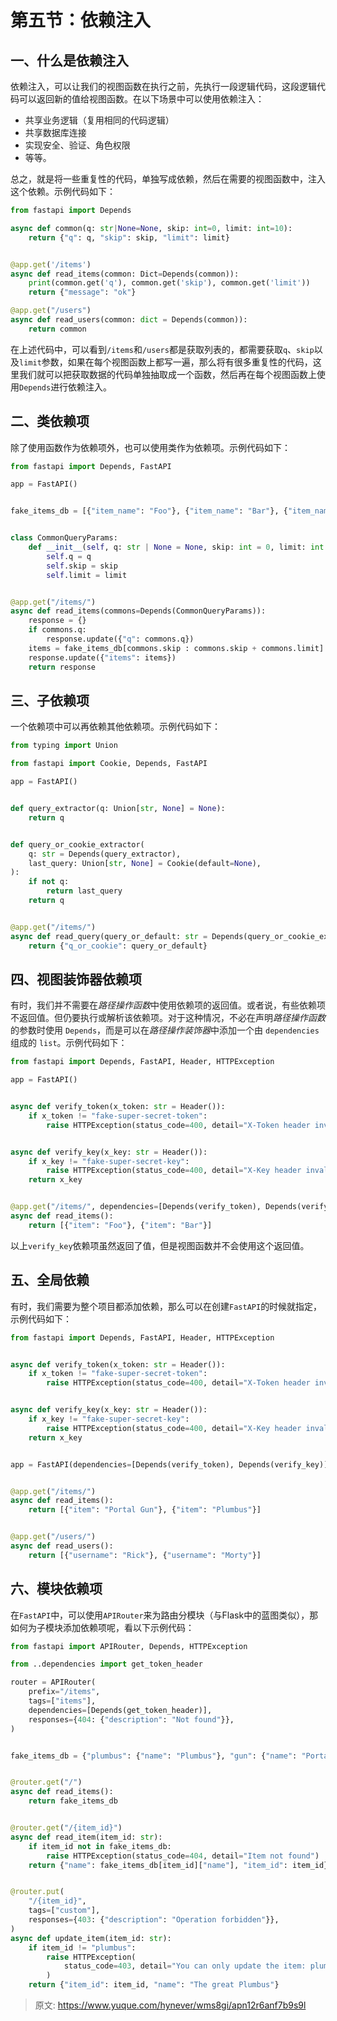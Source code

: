 # 第五节：依赖注入

## 一、什么是依赖注入
依赖注入，可以让我们的视图函数在执行之前，先执行一段逻辑代码，这段逻辑代码可以返回新的值给视图函数。在以下场景中可以使用依赖注入：

+ <font style="color:rgba(0, 0, 0, 0.87);">共享业务逻辑（复用相同的代码逻辑）</font>
+ <font style="color:rgba(0, 0, 0, 0.87);">共享数据库连接</font>
+ <font style="color:rgba(0, 0, 0, 0.87);">实现安全、验证、角色权限</font>
+ <font style="color:rgba(0, 0, 0, 0.87);">等等。</font>

总之，就是将一些重复性的代码，单独写成依赖，然后在需要的视图函数中，注入这个依赖。示例代码如下：

```python
from fastapi import Depends

async def common(q: str|None=None, skip: int=0, limit: int=10):
    return {"q": q, "skip": skip, "limit": limit}


@app.get('/items')
async def read_items(common: Dict=Depends(common)):
    print(common.get('q'), common.get('skip'), common.get('limit'))
    return {"message": "ok"}

@app.get("/users")
async def read_users(common: dict = Depends(common)):
    return common
```

在上述代码中，可以看到`/items`和`/users`都是获取列表的，都需要获取`q`、`skip`以及`limit`参数，如果在每个视图函数上都写一遍，那么将有很多重复性的代码，这里我们就可以把获取数据的代码单独抽取成一个函数，然后再在每个视图函数上使用`Depends`进行依赖注入。

## 二、类依赖项
除了使用函数作为依赖项外，也可以使用类作为依赖项。示例代码如下：

```python
from fastapi import Depends, FastAPI

app = FastAPI()


fake_items_db = [{"item_name": "Foo"}, {"item_name": "Bar"}, {"item_name": "Baz"}]


class CommonQueryParams:
    def __init__(self, q: str | None = None, skip: int = 0, limit: int = 100):
        self.q = q
        self.skip = skip
        self.limit = limit


@app.get("/items/")
async def read_items(commons=Depends(CommonQueryParams)):
    response = {}
    if commons.q:
        response.update({"q": commons.q})
    items = fake_items_db[commons.skip : commons.skip + commons.limit]
    response.update({"items": items})
    return response
```

## 三、子依赖项
一个依赖项中可以再依赖其他依赖项。示例代码如下：

```python
from typing import Union

from fastapi import Cookie, Depends, FastAPI

app = FastAPI()


def query_extractor(q: Union[str, None] = None):
    return q


def query_or_cookie_extractor(
    q: str = Depends(query_extractor),
    last_query: Union[str, None] = Cookie(default=None),
):
    if not q:
        return last_query
    return q


@app.get("/items/")
async def read_query(query_or_default: str = Depends(query_or_cookie_extractor)):
    return {"q_or_cookie": query_or_default}
```

## 四、视图装饰器依赖项
<font style="color:rgba(0, 0, 0, 0.87);">有时，我们并不需要在</font>_<font style="color:rgba(0, 0, 0, 0.87);">路径操作函数</font>_<font style="color:rgba(0, 0, 0, 0.87);">中使用依赖项的返回值。或者说，有些依赖项不返回值。但仍要执行或解析该依赖项。对于这种情况，不必在声明</font>_<font style="color:rgba(0, 0, 0, 0.87);">路径操作函数</font>_<font style="color:rgba(0, 0, 0, 0.87);">的参数时使用 </font>`Depends`<font style="color:rgba(0, 0, 0, 0.87);">，而是可以在</font>_<font style="color:rgba(0, 0, 0, 0.87);">路径操作装饰器</font>_<font style="color:rgba(0, 0, 0, 0.87);">中添加一个由 </font>`dependencies`<font style="color:rgba(0, 0, 0, 0.87);"> 组成的 </font>`list`<font style="color:rgba(0, 0, 0, 0.87);">。示例代码如下：</font>

```python
from fastapi import Depends, FastAPI, Header, HTTPException

app = FastAPI()


async def verify_token(x_token: str = Header()):
    if x_token != "fake-super-secret-token":
        raise HTTPException(status_code=400, detail="X-Token header invalid")


async def verify_key(x_key: str = Header()):
    if x_key != "fake-super-secret-key":
        raise HTTPException(status_code=400, detail="X-Key header invalid")
    return x_key


@app.get("/items/", dependencies=[Depends(verify_token), Depends(verify_key)])
async def read_items():
    return [{"item": "Foo"}, {"item": "Bar"}]
```

以上`verify_key`依赖项虽然返回了值，但是视图函数并不会使用这个返回值。

## 五、全局依赖
有时，我们需要为整个项目都添加依赖，那么可以在创建`FastAPI`的时候就指定，示例代码如下：

```python
from fastapi import Depends, FastAPI, Header, HTTPException


async def verify_token(x_token: str = Header()):
    if x_token != "fake-super-secret-token":
        raise HTTPException(status_code=400, detail="X-Token header invalid")


async def verify_key(x_key: str = Header()):
    if x_key != "fake-super-secret-key":
        raise HTTPException(status_code=400, detail="X-Key header invalid")
    return x_key


app = FastAPI(dependencies=[Depends(verify_token), Depends(verify_key)])


@app.get("/items/")
async def read_items():
    return [{"item": "Portal Gun"}, {"item": "Plumbus"}]


@app.get("/users/")
async def read_users():
    return [{"username": "Rick"}, {"username": "Morty"}]
```

## 六、模块依赖项
在`FastAPI`中，可以使用`APIRouter`来为路由分模块（与Flask中的蓝图类似），那如何为子模块添加依赖项呢，看以下示例代码：

```python
from fastapi import APIRouter, Depends, HTTPException

from ..dependencies import get_token_header

router = APIRouter(
    prefix="/items",
    tags=["items"],
    dependencies=[Depends(get_token_header)],
    responses={404: {"description": "Not found"}},
)


fake_items_db = {"plumbus": {"name": "Plumbus"}, "gun": {"name": "Portal Gun"}}


@router.get("/")
async def read_items():
    return fake_items_db


@router.get("/{item_id}")
async def read_item(item_id: str):
    if item_id not in fake_items_db:
        raise HTTPException(status_code=404, detail="Item not found")
    return {"name": fake_items_db[item_id]["name"], "item_id": item_id}


@router.put(
    "/{item_id}",
    tags=["custom"],
    responses={403: {"description": "Operation forbidden"}},
)
async def update_item(item_id: str):
    if item_id != "plumbus":
        raise HTTPException(
            status_code=403, detail="You can only update the item: plumbus"
        )
    return {"item_id": item_id, "name": "The great Plumbus"}
```



> 原文: <https://www.yuque.com/hynever/wms8gi/apn12r6anf7b9s9l>
